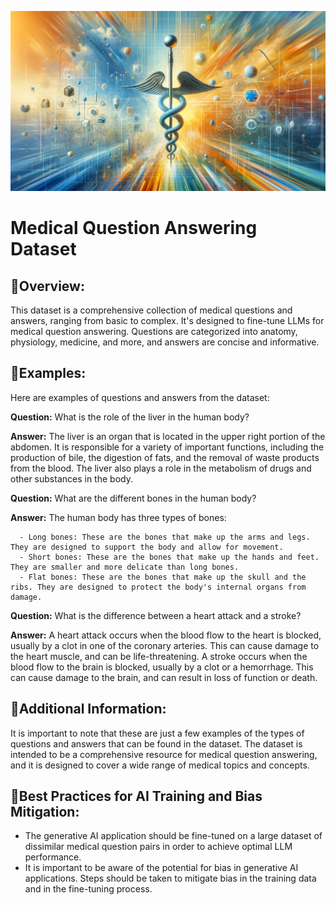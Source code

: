 ![medquestion](docs/medquestion.png)

# Medical Question Answering Dataset

## 💁**Overview:**

This dataset is a comprehensive collection of medical questions and answers, ranging from basic to complex. It's designed to fine-tune LLMs for medical question answering. Questions are categorized into anatomy, physiology, medicine, and more, and answers are concise and informative.

## 📖**Examples:**

Here are examples of questions and answers from the dataset:

**Question:** What is the role of the liver in the human body?

**Answer:** The liver is an organ that is located in the upper right portion of the abdomen. It is responsible for a variety of important functions, including the production of bile, the digestion of fats, and the removal of waste products from the blood. The liver also plays a role in the metabolism of drugs and other substances in the body.

**Question:** What are the different bones in the human body?

**Answer:** The human body has three types of bones:

      - Long bones: These are the bones that make up the arms and legs. They are designed to support the body and allow for movement.
      - Short bones: These are the bones that make up the hands and feet. They are smaller and more delicate than long bones.
      - Flat bones: These are the bones that make up the skull and the ribs. They are designed to protect the body's internal organs from damage.

**Question:** What is the difference between a heart attack and a stroke?

**Answer:** A heart attack occurs when the blood flow to the heart is blocked, usually by a clot in one of the coronary arteries. This can cause damage to the heart muscle, and can be life-threatening.
A stroke occurs when the blood flow to the brain is blocked, usually by a clot or a hemorrhage. This can cause damage to the brain, and can result in loss of function or death.

## 💁**Additional Information:**

It is important to note that these are just a few examples of the types of questions and answers that can be found in the dataset. The dataset is intended to be a comprehensive resource for medical question answering, and it is designed to cover a wide range of medical topics and concepts.

## 🧐**Best Practices for AI Training and Bias Mitigation:**

- The generative AI application should be fine-tuned on a large dataset of dissimilar medical question pairs in order to achieve optimal LLM performance.
- It is important to be aware of the potential for bias in generative AI applications. Steps should be taken to mitigate bias in the training data and in the fine-tuning process.
